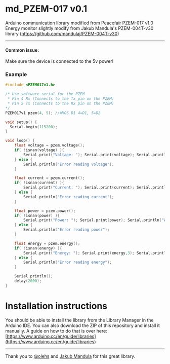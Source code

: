# md_PZEM-017 v0.1
Arduino communication library modified
    from Peacefair PZEM-017 v1.0 Energy monitor
        slightly modify from Jakub Mandula's PZEM-004T-v30 library (https://github.com/mandulaj/PZEM-004T-v30)

***

#### Common issue:
Make sure the device is connected to the 5v power!

### Example
```c++
#include <PZEM017v1.h>

/* Use software serial for the PZEM
 * Pin 4 Rx (Connects to the Tx pin on the PZEM)
 * Pin 5 Tx (Connects to the Rx pin on the PZEM)
*/
PZEM017v1 pzem(4, 5); //WMOS D1 4=D1, 5=D2

void setup() {
  Serial.begin(115200);
}

void loop() {
    float voltage = pzem.voltage();
    if( !isnan(voltage) ){
        Serial.print("Voltage: "); Serial.print(voltage); Serial.println("V");
    } else {
        Serial.println("Error reading voltage");
    }

    float current = pzem.current();
    if( !isnan(current) ){
        Serial.print("Current: "); Serial.print(current); Serial.println("A");
    } else {
        Serial.println("Error reading current");
    }

    float power = pzem.power();
    if( !isnan(power) ){
        Serial.print("Power: "); Serial.print(power); Serial.println("W");
    } else {
        Serial.println("Error reading power");
    }

    float energy = pzem.energy();
    if( !isnan(energy) ){
        Serial.print("Energy: "); Serial.print(energy,3); Serial.println("kWh");
    } else {
        Serial.println("Error reading energy");
    }

    Serial.println();
    delay(2000);
}

```
# Installation instructions
You should be able to install the library from the Library Manager in the Arduino IDE. You can also download the ZIP of this repository and install it manually. A guide on how to do that is over here: [https://www.arduino.cc/en/guide/libraries](https://www.arduino.cc/en/guide/libraries)

***
Thank you to [@olehs](https://github.com/olehs) and [Jakub Mandula](https://github.com/mandulaj) for this great library.
